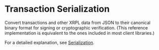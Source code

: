 # Transaction Serialization

Convert transactions and other XRPL data from JSON to their canonical binary format for signing or cryptographic verification. (This reference implementation is equivalent to the ones included in most client libraries.)

For a detailed explanation, see [Serialization](https://xrpl.org/serialization.html).
